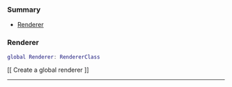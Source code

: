 ### Summary
* [Renderer](#renderer)

### Renderer

```lua
global Renderer: RendererClass
```

[[ Create a global renderer ]]

---
